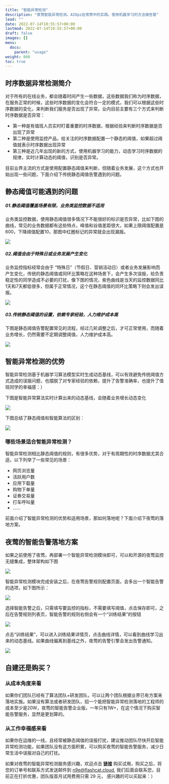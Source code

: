 ```yaml
---
title: "智能异常检测"
description: "夜莺智能异常检测。AIOps在夜莺中的实践。使用机器学习的方法做告警"
lead: ""   
date: 2022-07-14T10:55:57+00:00
lastmod: 2022-07-14T10:55:57+00:00
draft: false
images: []
menu:
  docs:
    parent: "usage"
weight: 860
toc: true
---
```


## 时序数据异常检测简介

对于所有的在线业务，都会随着时间产生一些数据，这些数据我们称为时序数据，在服务正常的时候，这些时序数据的变化会符合一定的模式，我们可以根据这些时序数据的变化，来判断我们服务是否出现了异常。业内目前主要有三个方式来判断时序数据是否异常：
- 第一种是有值班人员实时盯着重要的时序数据，根据经验来判断时序数据是否出现了异常
- 第二种是使用监控产品，给关注的时序数据配置一个静态的阈值，如果超过阈值就表示时序数据出现异常
- 第三种是近几年出现的新的方式，使用机器学习的能力，动态学习时序数据的规律，实时计算动态的阈值，识别是否异常。

目前业界主流的方式是使用配置静态阈值来判断，但随着业务发展，这个方式也开始出现一些问题，下面介绍下传统静态阈值告警遇到的问题。

## 静态阈值可能遇到的问题

##### 01.静态阈值覆盖场景有限，业务类监控数据不适用
业务类监控数据，使用静态阈值很多情况下不能很好的标识是否异常，比如下图的曲线，常见的业务数据都有这些特点，峰值和谷值差距很大，如果上限阈值配置是600，下降阈值配置10，那图中红圈标记的异常就会出现漏报。

<img src="/images/aialert/1.png">

##### 02.阈值会由于特殊日或业务发展产生变化
业务监控指标经常会由于 “特殊日”（节假日、营销活动日）或者业务发展影响而产生变化，传统的静态阈值或同环比策略在这种场景下，会产生多次误报，给负责稳定性的同学造成不必要的打扰，像下图的情况，紫色曲线是当天的监控数据同比1天和7天都低很多，但属于正常情况，这个在静态阈值的同环比策略下则会发出误报。

<img src="/images/aialert/2.png">

##### 03.传统静态阈值的设置，依赖专家经验，人力维护成本高
下图是静态阈值告警配置常见的流程，经过几轮调整之后，才可正常使用，而随着业务增长，仍然需要不定期调整阈值，人力维护成本高。

<img src="/images/aialert/3.png">

## 智能异常检测的优势
智能异常检测基于机器学习算法模型实时生成动态基线，可以有效避免传统阈值方式造成的误报问题，也摆脱了对专家经验的依赖，提升了告警准确率，也提升了值班同学的幸福感：）

下图是智能异常算法实时计算出来的动态基线，会随着业务增长动态变化

<img src="/images/aialert/4.png">

下图总结了静态阈值和智能算法的区别：

<img src="/images/aialert/5.png">

### 哪些场景适合智能异常检测？
智能异常检测相比静态阈值的规则，有很多优势，对于有周期性的时序数据尤其合适，以下列举了一些常见的场景：
- 网页浏览量
- 活跃用户数
- 应用下载量
- 购物下单量
- 证券交易量
- 打车呼叫量
- ......

前面介绍了智能异常检测的优势和适用场景，那如何落地呢？下面介绍下夜莺的落地方案。
## 夜莺的智能告警落地方案
如果之前使用了夜莺，再部署一个智能异常检测模块即可，可以和开源的夜莺监控无缝集成，整体架构如下图

<img src="/images/aialert/6.png">

智能异常检测模块完成安装之后，在夜莺告警规则配置页面，会多出一个智能告警的选项，如下图所示：

<img src="/images/aialert/7.png">

选择智能告警之后，只需填写要监控的指标，不需要填写阈值，点击保存即可，之后在告警规则列表页，智能告警的规则右侧会有一个“训练结果”的按钮

<img src="/images/aialert/8.png">

点击“训练结果”，可以进入训练结果详情页，点击曲线详情，可以看到曲线学习出来的动态基线。如果曲线偏离到基线之外，夜莺的告警引擎会发出告警通知。

<img src="/images/aialert/9.png">

## 自建还是购买？

### 从成本角度来看
如果你们团队已经有了算法团队+研发团队，可以让两个团队根据业界已有方案来落地实施。如果没有算法或者研发团队，招一个能把智能异常检测落地的工程师的成本至少是20W，夜莺的智能告警企业版，一年只有1W+，在这个情况下购买智能告警服务，显然是更划算的。

### 从工作幸福感来看
如果你在运维的一线，且经常被静态阈值的误报打扰，建议推动团队尽快开启智能异常检测功能，如果团队没有这方面积累，可以购买夜莺的智能告警服务，减少日常生活中误报对自己的打扰。

如果对夜莺的智能异常检测服务感兴趣，欢迎点击 [**链接**](https://sourl.cn/jFCsRV) 购买试用，购买之后，将您的订单号和联系方式发送邮件到 n9e@flashcat.cloud,  我们后面会联系您，目前正在打折优惠，团队版首月试用费用只需 29 元， 感兴趣的可以买起来：）